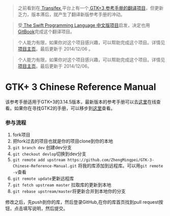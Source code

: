 
>之前看到在[ Transifex ](https://www.transifex.com/)平台上有一个[ GTK+3 参考手册的翻译项目](https://www.transifex.com/organization/yetist/dashboard/gtk3-reference-manual)，但更新乏力，版本滞后，就产生了翻译新版参考手册的冲动。

>受[ The Swift Programming Language 中文版项目](https://github.com/numbbbbb/the-swift-programming-language-in-chinese)启发，决定也用[GitBook](https://www.gitbook.io/)完成这个翻译项目。

>个人能力有限，如果你对这个项目感兴趣，可以帮助完成这个项目。详情见[项目主页](https://github.com/ZhengMingpei/GTK-3-Chinese-Reference-Manual)。最后更新于 2014/12/06 。

>个人能力有限，如果你对这个项目感兴趣，可以帮助完成这个项目。详情见[项目主页](https://github.com/ZhengMingpei/GTK-3-Chinese-Reference-Manual)。最后更新于 2014/12/06。


# GTK+ 3 Chinese Reference Manual

该参考手册适用于GTK+3的3.14.5版本，最新版本的参考手册可以去[这里](http://developer.gnome.org/gtk3/)在线查看。如果你在寻找GTK2的手册，可以移步到[这里](http://developer.gnome.org/gtk2/)查看。

### 参与流程

1. fork项目
2. 把fork过去的项目也就是你的项目clone到你的本地
3. `git branch dev` 创建dev分支
4. `git checkout devlop`切换到dev分支
5. `git remote add upstream https://github.com/ZhengMingpei/GTK-3-Chinese-Reference-Manual.git` 将我的库添加到远程库。可以用`git remote -v`查看
6. `git remote update`更新远程库
7. `git fetch upstream master` 拉取库的更新到本地
8. `git rebase upstream/master`将更新合并到本地你的分支

修改之后，先push到你的库，然后登录GitHub,在你的库首页找到pull request按钮，点击填写说明，然后提交。



